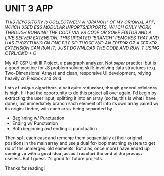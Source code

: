 # UNIT 3 APP
*THIS REPOSITORY IS COLLECTIVELY A "BRANCH" OF MY ORIGINAL APP, WHICH USED ES6 MODULAR IMPORTS/EXPORTS, WHICH ONLY WORK THROUGH RUNNING THE CODE VIA VS CODE OR SOME EDITOR AND A LIVE SERVER EXTENSION. THIS UPDATED "BRANCH" REMOVES THAT AND HAS EVERYTHING ON ONE FILE SO THOSE W/O AN EDITOR OR A SERVER EXTENSION CAN RUN IT; JUST DOWNLOAD THE CODE AND RUN IT USING CTRL/CMD + O*

My AP CSP Unit III Project, a paragraph analyzer.
Not *super* practical but is a good practice for JS problem solving skills involving data structures (e.g. Two-Dimensional Arrays) and clean, responsive UI development, relying heavily on Flexbox and Grid.

Lots of unique algorithms, albeit quite redundant, though general efficiency is high. If I had the opportunity to do this project all over again, I'd begin by extracting the user input, splitting it into an array (so far, this is what I have done), but immediately branch each element off into its own array paired w/ its original index, with each array being separated by 
  - Beginning w/ Punctuation 
  - Ending w/ Punctuation
  - Both beginning *and* ending in punctuation

Then split each case and remerge them sequentially at their original positions in the main array and use a dual for-loop matching system to get rid of the unmerged, old elements.
But alas, once more I have ended up coming up with a good idea just as I reached the end of the process - useless. But I guess it's good for future projects. 

Thanks for reading!
